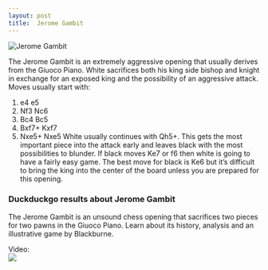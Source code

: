 ```yaml
---
layout: post
title:  Jerome Gambit
---
```



![Jerome Gambit](https://www.thechesswebsite.com/wp-content/uploads/2015/11/jerome-gambit.jpg)

The Jerome Gambit is an extremely aggressive opening that usually derives from the Giuoco Piano. White sacrifices both his king side bishop and knight in exchange for an exposed king and the possibility of an aggressive attack. Moves usually start with:
1. e4 e5
2. Nf3 Nc6
3. Bc4 Bc5
4. Bxf7+ Kxf7
5. Nxe5+ Nxe5
White usually continues with Qh5+. This gets the most important piece into the attack early and leaves black with the most possibilities to blunder. If black moves Ke7 or f6 then white is going to have a fairly easy game. The best move for black is Ke6 but it’s difficult to bring the king into the center of the board unless you are prepared for this opening.


### Duckduckgo results about Jerome Gambit

The Jerome Gambit is an unsound chess opening that sacrifices two pieces for two pawns in the Giuoco Piano. Learn about its history, analysis and an illustrative game by Blackburne.

Video:  
[![](https://tse2.mm.bing.net/th?id=OVP.Pz5kHBmkPoR9BF48pbD9RQHgFo&pid=Api)](https://www.youtube.com/watch?v=kBL8YgmWizk)

